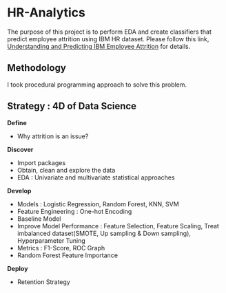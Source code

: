 # HR-Analytics
The purpose of this project is to perform EDA and create classifiers that predict employee attrition using IBM HR dataset. 
Please follow this link, [Understanding and Predicting IBM Employee Attrition](https://github.com/min-tee/HR-Analytics/blob/main/HR_Analytics.ipynb) for details.

## Methodology
I took procedural programming approach to solve this problem.

## Strategy : 4D of Data Science 
**Define**
- Why attrition is an issue?

**Discover**
- Import packages
- Obtain, clean and explore the data
- EDA : Univariate and multivariate statistical  approaches 

**Develop**
- Models : Logistic Regression, Random Forest, KNN, SVM
- Feature Engineering : One-hot Encoding
- Baseline Model
- Improve Model Performance : Feature Selection, Feature Scaling, Treat imbalanced dataset(SMOTE, Up sampling & Down sampling), Hyperparameter Tuning
- Metrics : F1-Score, ROC Graph
- Random Forest Feature Importance

**Deploy**
- Retention Strategy

